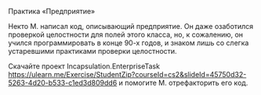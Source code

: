 Практика «Предприятие»

Некто M. написал код, описывающий предприятие. 
Он даже озаботился проверкой целостности для полей этого класса, но, к сожалению, 
он учился программировать в конце 90-х годов, и знаком лишь со слегка устаревшими практиками проверки целостности.

Скачайте проект Incapsulation.EnterpriseTask 
https://ulearn.me/Exercise/StudentZip?courseId=cs2&slideId=45750d32-5263-4d20-b533-c1ed3d809dd6
 и помогите M. отрефакторить его код.
